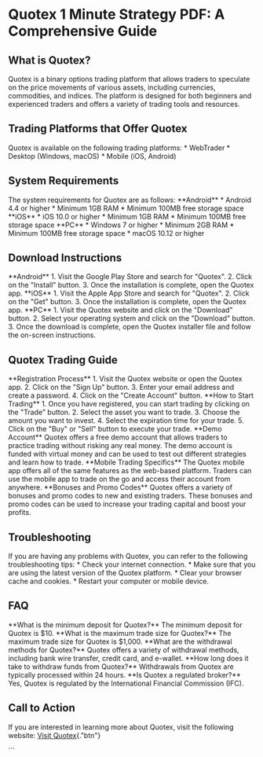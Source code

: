 # Quotex 1 Minute Strategy PDF: A Comprehensive Guide

## What is Quotex?

Quotex is a binary options trading platform that allows traders to
speculate on the price movements of various assets, including
currencies, commodities, and indices. The platform is designed for both
beginners and experienced traders and offers a variety of trading tools
and resources.

## Trading Platforms that Offer Quotex

Quotex is available on the following trading platforms: \* WebTrader \*
Desktop (Windows, macOS) \* Mobile (iOS, Android)

## System Requirements

The system requirements for Quotex are as follows: \*\*Android\*\* \*
Android 4.4 or higher \* Minimum 1GB RAM \* Minimum 100MB free storage
space \*\*iOS\*\* \* iOS 10.0 or higher \* Minimum 1GB RAM \* Minimum
100MB free storage space \*\*PC\*\* \* Windows 7 or higher \* Minimum
2GB RAM \* Minimum 100MB free storage space \* macOS 10.12 or higher

## Download Instructions

\*\*Android\*\* 1. Visit the Google Play Store and search for
"Quotex". 2. Click on the "Install" button. 3. Once the
installation is complete, open the Quotex app. \*\*iOS\*\* 1. Visit the
Apple App Store and search for "Quotex". 2. Click on the
"Get" button. 3. Once the installation is complete, open the
Quotex app. \*\*PC\*\* 1. Visit the Quotex website and click on the
"Download" button. 2. Select your operating system and click on
the "Download" button. 3. Once the download is complete, open the
Quotex installer file and follow the on-screen instructions.

## Quotex Trading Guide

\*\*Registration Process\*\* 1. Visit the Quotex website or open the
Quotex app. 2. Click on the "Sign Up" button. 3. Enter your email
address and create a password. 4. Click on the "Create Account"
button. \*\*How to Start Trading\*\* 1. Once you have registered, you
can start trading by clicking on the "Trade" button. 2. Select the
asset you want to trade. 3. Choose the amount you want to invest. 4.
Select the expiration time for your trade. 5. Click on the "Buy"
or "Sell" button to execute your trade. \*\*Demo Account\*\*
Quotex offers a free demo account that allows traders to practice
trading without risking any real money. The demo account is funded with
virtual money and can be used to test out different strategies and learn
how to trade. \*\*Mobile Trading Specifics\*\* The Quotex mobile app
offers all of the same features as the web-based platform. Traders can
use the mobile app to trade on the go and access their account from
anywhere. \*\*Bonuses and Promo Codes\*\* Quotex offers a variety of
bonuses and promo codes to new and existing traders. These bonuses and
promo codes can be used to increase your trading capital and boost your
profits.

## Troubleshooting

If you are having any problems with Quotex, you can refer to the
following troubleshooting tips: \* Check your internet connection. \*
Make sure that you are using the latest version of the Quotex platform.
\* Clear your browser cache and cookies. \* Restart your computer or
mobile device.

## FAQ

\*\*What is the minimum deposit for Quotex?\*\* The minimum deposit for
Quotex is \$10. \*\*What is the maximum trade size for Quotex?\*\* The
maximum trade size for Quotex is \$1,000. \*\*What are the withdrawal
methods for Quotex?\*\* Quotex offers a variety of withdrawal methods,
including bank wire transfer, credit card, and e-wallet. \*\*How long
does it take to withdraw funds from Quotex?\*\* Withdrawals from Quotex
are typically processed within 24 hours. \*\*Is Quotex a regulated
broker?\*\* Yes, Quotex is regulated by the International Financial
Commission (IFC).

## Call to Action

If you are interested in learning more about Quotex, visit the following
website: [Visit
Quotex](\%22https://traff.sbs/brokerqxsignup\%22){."btn"}

\`\`\`

